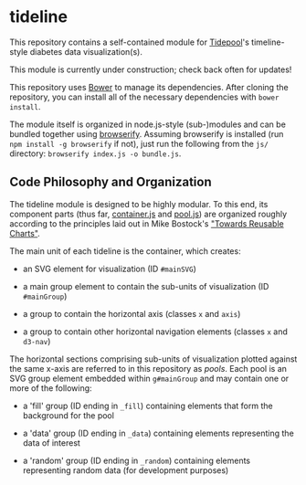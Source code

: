 tideline
========

This repository contains a self-contained module for [Tidepool](http://tidepool.org/ 'Tidepool')'s timeline-style diabetes data visualization(s).

This module is currently under construction; check back often for updates!

This repository uses [Bower](http://bower.io/ 'Bower') to manage its dependencies. After cloning the repository, you can install all of the necessary dependencies with `bower install`.

The module itself is organized in node.js-style (sub-)modules and can be bundled together using [browserify](http://browserify.org/ 'browserify'). Assuming browserify is installed (run `npm install -g browserify` if not), just run the following from the `js/` directory: `browserify index.js -o bundle.js`.

## Code Philosophy and Organization

The tideline module is designed to be highly modular. To this end, its component parts (thus far, [container.js](https://github.com/tidepool-org/tideline/blob/master/js/container.js 'Tideline: container.js') and [pool.js](https://github.com/tidepool-org/tideline/blob/master/js/pool.js 'Tideline: pool.js')) are organized roughly according to the principles laid out in Mike Bostock's ["Towards Reusable Charts"](http://bost.ocks.org/mike/chart/ 'Mike Bostock: Towards Reusable Charts').

The main unit of each tideline is the container, which creates:

 - an SVG element for visualization (ID `#mainSVG`)
	
 - a main group element to contain the sub-units of visualization (ID `#mainGroup`)
 
 - a group to contain the horizontal axis (classes `x` and `axis`)
 
 - a group to contain other horizontal navigation elements (classes `x` and `d3-nav`)
 
 The horizontal sections comprising sub-units of visualization plotted against the same x-axis are referred to in this repository as *pools*. Each pool is an SVG group element embedded within `g#mainGroup` and may contain one or more of the following:
 
 - a 'fill' group (ID ending in `_fill`) containing elements that form the background for the pool
 
 - a 'data' group (ID ending in `_data`) containing elements representing the data of interest
 
 - a 'random' group (ID ending in `_random`) containing elements representing random data (for development purposes)